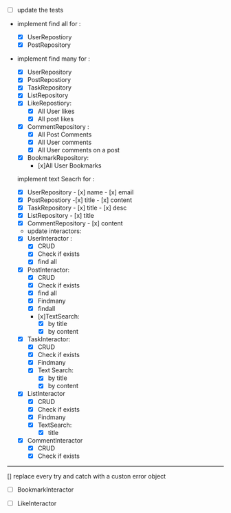 
 
- [ ] update the tests

- implement find all for : 
  * [x] UserRepostiory
  * [x] PostRepository
- implement find many for :
    
  * [x] UserRepository
  * [x] PostRepostiory
  * [x] TaskRepository
  * [x] ListRepository
  * [x] LikeRepostiory:
      * [x] All User likes
      * [x] All post likes  
  * [x] CommentRepository :
      * [x] All Post Comments
      * [x] All User comments
      * [x] All User comments on a post
  * [x] BookmarkRepository:
     * [x]All User Bookmarks
  
  
  implement text Seacrh for : 

  * [x] UserRepository  - [x] name - [x] email
  * [x] PostRepostiory  -[x] title  - [x] content
  * [x] TaskRepository - [x] title - [x] desc
  * [x] ListRepository - [x] title
  * [x] CommentRepository - [x] content

  - update interactors:

  * [x] UserInteractor : 
     * [x] CRUD
     * [x] Check if exists
     * [x] find all
  
  * [x] PostInteractor:
    * [x] CRUD
    * [x] Check if exists
    * [x] find all
    * [x] Findmany
    * [x] findall
    * [x]TextSearch:
      * [x] by title
      * [x] by content

  * [x] TaskInteractor: 
    * [x] CRUD
    * [x] Check if exists
    * [x] Findmany
    * [x] Text Search:
      * [x] by title
      * [x] by content
  
  * [x] ListInteractor
    * [x] CRUD
    * [x] Check if exists
    * [x] Findmany
    * [x] TextSearch:
      * [x] title 

  * [x] CommentInteractor
    * [x] CRUD
    * [x] Check if exists
--------------------------------------------------------------------------------------------------------

 [] replace every try and catch with a custon error object 

  * [ ] BookmarkInteractor
  * [ ] LikeInteractor
  
















